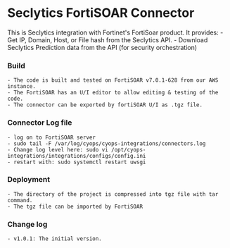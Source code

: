 # Seclytics FortiSOAR Connector

This is Seclytics integration with Fortinet's FortiSoar product.  It provides:
    - Get IP, Domain, Host, or File hash from the Seclytics API.
    - Download Seclytics Prediction data from the API (for security orchestration)

### Build
    - The code is built and tested on FortiSOAR v7.0.1-628 from our AWS instance.
    - The FortiSOAR has an U/I editor to allow editing & testing of the code.
    - The connector can be exported by fortiSOAR U/I as .tgz file.

### Connector Log file
    - log on to FortiSOAR server
    - sudo tail -F /var/log/cyops/cyops-integrations/connectors.log
    - Change log level here: sudo vi /opt/cyops-integrations/integrations/configs/config.ini
    - restart with: sudo systemctl restart uwsgi

### Deployment
    - The directory of the project is compressed into tgz file with tar command.
    - The tgz file can be imported by FortiSOAR

### Change log
    - v1.0.1: The initial version.
